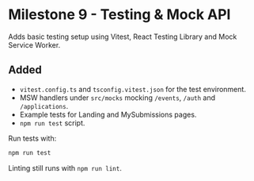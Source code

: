 # Milestone 9 - Testing & Mock API

Adds basic testing setup using Vitest, React Testing Library and Mock Service Worker.

## Added
- `vitest.config.ts` and `tsconfig.vitest.json` for the test environment.
- MSW handlers under `src/mocks` mocking `/events`, `/auth` and `/applications`.
- Example tests for Landing and MySubmissions pages.
- `npm run test` script.

Run tests with:

```bash
npm run test
```

Linting still runs with `npm run lint`.
